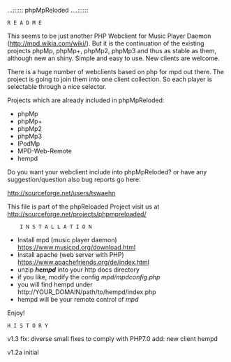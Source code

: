 
...::::::	phpMpReloded	....::::::

	R E A D M E 
	
	
This seems to be just another PHP Webclient for Music Player Daemon (http://mpd.wikia.com/wiki/). 
But it is the continuation of the existing projects phpMp, phpMp+, phpMp2, phpMp3 and thus as stable as them,
although new an shiny. Simple and easy to use. New clients are welcome.

There is a huge number of webclients based on php for mpd out there. The project is going to join them into
one client collection. So each player is selectable through a nice selector. 

Projects which are already included in phpMpReloded:
  - phpMp
  - phpMp+
  - phpMp2
  - phpMp3
  - IPodMp
  - MPD-Web-Remote
  - hempd


Do you want your webclient include into phpMpReloded?
	or
have any suggestion/question also bug reports go here:

  http://sourceforge.net/users/tswaehn


This file is part of the phpReloaded Project
  visit us at http://sourceforge.net/projects/phpmpreloaded/


        I N S T A L L A T I O N

* Install mpd (music player daemon) https://www.musicpd.org/download.html
* Install apache (web server with PHP) https://www.apachefriends.org/de/index.html
* unzip ***hempd*** into your http docs directory
* if you like, modify the config *mpd/mpdconfig.php*
* you will find hempd under http://YOUR_DOMAIN/path/to/hempd/index.php
* hempd will be your remote control of *mpd*
	
Enjoy!


	H I S T O R Y
v1.3
  fix: diverse small fixes to comply with PHP7.0
  add: new client hempd

v1.2a 
    initial
